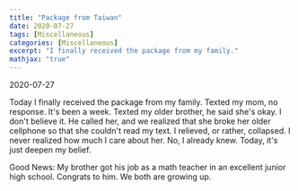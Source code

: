 ```yaml
---
title: "Package from Taiwan"
date: 2020-07-27
tags: [Miscellaneous]
categories: [Miscellaneous]
excerpt: "I finally received the package from my family."
mathjax: "true"
---
```


2020-07-27

Today I finally received the package from my family. 
Texted my mom, no response. It's been a week.
Texted my older brother, he said she's okay. I don't believe it.
He called her, and we realized that she broke her older cellphone so that she couldn't read my text. I relieved, or rather, collapsed. I never realized how much I care about her. No, I already knew. Today, it's just deepen my belief.

Good News: 
My brother got his job as a math teacher in an excellent junior high school. Congrats to him. We both are growing up.

